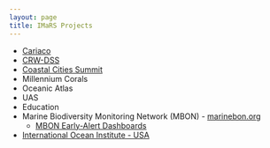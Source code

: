 ```yaml
---
layout: page
title: IMaRS Projects
---
```


* [Cariaco](/pages/projects/cariaco)
* [CRW-DSS](/pages/projects/crw-dss)
* [Coastal Cities Summit](/pages/coastal-cities-summit)
* Millennium Corals
* Oceanic Atlas
* UAS
* Education
* Marine Biodiversity Monitoring Network (MBON) - [marinebon.org](https://marinebon.org)
    * [MBON Early-Alert Dashboards](https://github.com/marinebon/mbon-dashboard-server/)
* [International Ocean Institute - USA](/pages/international_ocean_institute_usa)
